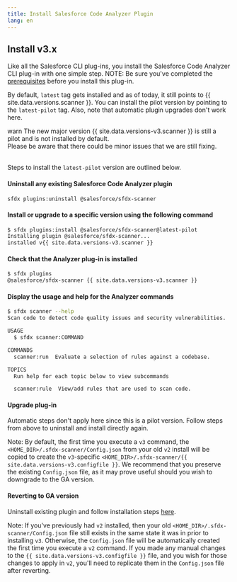 ```yaml
---
title: Install Salesforce Code Analyzer Plugin
lang: en
---
```


## Install v3.x

Like all the Salesforce CLI plug-ins, you install the Salesforce Code Analyzer CLI plug-in with one simple step. NOTE: Be sure you've completed the [prerequisites](.v3.x/getting-started/prerequisites/) before you install this plug-in.


By default, `latest` tag gets installed and as of today, it still points to {{ site.data.versions.scanner }}. You can install the pilot version by pointing to the `latest-pilot` tag. Also, note that automatic plugin upgrades don't work here.

<div class="slds-notify slds-notify_alert slds-theme_alert-texture slds-text-heading_small slds-theme_warn" role="alert">
  <span class="slds-assistive-text">warn</span>
The new major version {{ site.data.versions-v3.scanner }}  is still a pilot and is not installed by default.
<br>
Please be aware that there could be minor issues that we are still fixing.
</div>
<br>


Steps to install the `latest-pilot` version are outlined below.

#### Uninstall any existing Salesforce Code Analyzer plugin
```bash
sfdx plugins:uninstall @salesforce/sfdx-scanner
```

#### Install or upgrade to a specific version using the following command
```bash
$ sfdx plugins:install @salesforce/sfdx-scanner@latest-pilot
Installing plugin @salesforce/sfdx-scanner... 
installed v{{ site.data.versions-v3.scanner }}
``` 

#### Check that the Analyzer plug-in is installed
```bash
$ sfdx plugins
@salesforce/sfdx-scanner {{ site.data.versions-v3.scanner }}
```

#### Display the usage and help for the Analyzer commands
```bash
$ sfdx scanner --help
Scan code to detect code quality issues and security vulnerabilities.

USAGE
  $ sfdx scanner:COMMAND

COMMANDS
  scanner:run  Evaluate a selection of rules against a codebase.

TOPICS
  Run help for each topic below to view subcommands

  scanner:rule  View/add rules that are used to scan code.

```

#### Upgrade plug-in
Automatic steps don't apply here since this is a pilot version. Follow steps from above to uninstall and install directly again.

Note: By default, the first time you execute a ```v3``` command, the ```<HOME_DIR>/.sfdx-scanner/Config.json``` from your
old ```v2``` install will be copied to create the ```v3```-specific ```<HOME_DIR>/.sfdx-scanner/{{ site.data.versions-v3.configfile }}```.
We recommend that you preserve the existing ```Config.json``` file, as it may prove useful should you wish to downgrade to the GA version.

#### Reverting to GA version
Uninstall existing plugin and follow installation steps [here](./en/getting-started/install/#install-the-plug-in).

Note: If you've previously had ```v2``` installed, then your old ```<HOME_DIR>/.sfdx-scanner/Config.json``` file still exists
in the same state it was in prior to installing ```v3```. Otherwise, the ```Config.json``` file will be automatically
created the first time you execute a ```v2``` command. If you made any manual changes to the ```{{ site.data.versions-v3.configfile }}``` file,
and you wish for those changes to apply in ```v2```, you'll need to replicate them in the ```Config.json``` file after
reverting.

